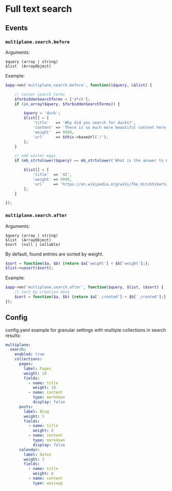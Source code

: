 # Full text search

## Events

### `multiplane.search.before`

Arguments:

```text
$query (array | string)
$list  (ArrayObject)
```

Example:

```php
$app->on('multiplane.search.before', function(&$query, &$list) {

    // censor search terms
    $forbiddenSearchTerms = ['d*ck'];
    if (in_array($query, $forbiddenSearchTerms)) {

        $query = 'duck';
        $list[] = [
            'title'   => 'Why did you search for ducks?',
            'content' => 'There is so much more beautiful content here',
            'weight'  => 9999,
            'url'     => $this->baseUrl('/'),
        ];
    }

    // add easter eggs
    if (mb_strtolower($query) == mb_strtolower('What is the answer to Life, the Universe and Everything?')) {

        $list[] = [
            'title'  => '42',
            'weight' => 9999,
            'url'    => 'https://en.wikipedia.org/wiki/The_Hitchhiker%27s_Guide_to_the_Galaxy_(novel)',
        ];
    }

});
```

### `multiplane.search.after`

Arguments:

```text
$query (array | string)
$list  (ArrayObject)
$sort  (null | callable)
```

By default, found entries are sorted by weight.

```php
$sort = function($a, $b) {return $a['weight'] < $b['weight'];};
$list->uasort($sort);
```

Example:


```php
$app->on('multiplane.search.after', function($query, $list, &$sort) {
    // sort by creation date
    $sort = function($a, $b) {return $a['_created'] < $b['_created'];};
});
```

## Config

config.yaml example for granular settings with multiple collections in search results:

```yaml
multiplane:
  search:
    enabled: true
    collections:
      pages:
        label: Pages
        weight: 10
        fields:
          - name: title
            weight: 10
          - name: content
            type: markdown
            display: false
      posts:
        label: Blog
        weight: 5
        fields:
          - name: title
            weight: 8
          - name: content
            type: markdown
            display: false
      calendar:
        label: Dates
        weight: 3
        fields:
          - name: title
            weight: 8
          - name: content
            type: wysiwyg
```
